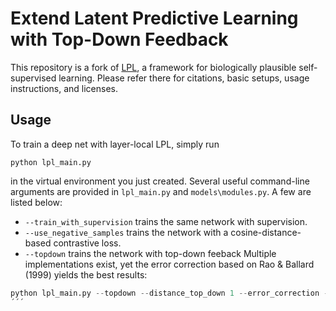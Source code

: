 # Extend Latent Predictive Learning with Top-Down Feedback

This repository is a fork of [LPL](https://github.com/fmi-basel/latent-predictive-learning), a framework for biologically plausible self-supervised learning. Please refer there for citations, basic setups, usage instructions, and licenses.

## Usage

To train a deep net with layer-local LPL, simply run

```
python lpl_main.py
```

in the virtual environment you just created. Several useful command-line arguments are provided in `lpl_main.py` and `models\modules.py`. A few are listed below:
- `--train_with_supervision` trains the same network with supervision.
- `--use_negative_samples` trains the network with a cosine-distance-based contrastive loss.
- `--topdown` trains the network with top-down feeback
Multiple implementations exist, yet the error correction based on Rao & Ballard (1999) yields the best results:
```python
python lpl_main.py --topdown --distance_top_down 1 --error_correction --error_nb_updates 1 --alpha_error 2.0
´´´
